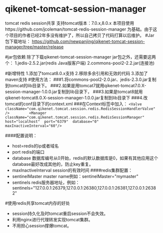 # qikenet-tomcat-session-manager
tomcat redis session共享
支持tomcat版本：7.0.x,8.0.x
本项目使用https://github.com/jcoleman/tomcat-redis-session-manager 为基础。由于这个项目的作者已经2年多没有维护了，所以自己拷贝了代码打算以后维护。
#Jar包下载地址：
https://github.com/newpanjing/qikenet-tomcat-session-manager/tree/master/release

#jar包依赖
除了下载qikenet-tomcat-session-manager jar包之外，还需要这两个：
1.jedis-2.5.2.jar(redis Java版客户端)
2.commons-pool2-2.2.jar(连接池)

#新增特性
1.添加了tomcat8.0.x支持
2.移除多余引用和无效的代码
3.添加了maven支持
#使用方法：
###1.将commons-pool2-2.0.jar、jedis-2.3.0.jar复制到tomcat的lib目录下。
###2.如果是用tomcat7就用qikenet-tomcat7.0.X-session-manager-1.0.0.jar复制到lib目录下，
###3.如果是tomcat8就用qikenet-tomcat8.0.X-session-manager-1.0.0.jar复制到lib目录下
###4.改tomcat的conf目录下的context.xml
###在Context标签中加入：
`<Valve className="com.qikenet.tomcat.session.redis.RedisSessionHandlerValve" />        
	<Manager className="com.qikenet.tomcat.session.redis.RedisSessionManager" 
	    host="localhost" 
	    port="6379" 
	    database="0" 
	    maxInactiveInterval="60"/>`
      
####配置说明：
+ host=redis的ip或者域名
+ port redis的端口
+ database 数据库编号从0开始，redis的默认数据库是0，如果有其他应用这个database最好改成其他的，防止key重复。
+ maxInactiveInterval session的有效时间
####redis集群配置：
+ sentinelMaster master name例如：sentinelMaster="mymaster"
+ sentinels redis服务器地址，例如：sentinels="127.0.0.1:26379,127.0.0.1:26380,127.0.0.1:26381,127.0.0.1:26382"

#使用redis共享tomcat内存的好处 
+ session持久化及时tomcat重启session不会失效。
+ 利用nginx进行代理转发实现tomcat集群。
+ 不用担心session撑爆tomcat。

